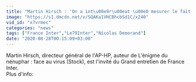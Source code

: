 ```yaml
---
title: "Martin Hirsch : 'On a int\u00e9r\u00eat \u00e0 mesurer le fait qu'une parole au micro, sur les jeunes, les masques, l'hydroxychloroquine, a un impact majeur. Ces paroles contribuent \u00e0 l'\u00e9volution de l'\u00e9pid\u00e9mie.'"
image: "https://s1.dmcdn.net/v/SQAKa1VHCBhcbSd1C/x240"
vid_id: "x7vrmec"
categories: "news"
tags: ["France Inter","Le79Inter","Nicolas Demorand"]
date: "2020-08-28T00:15:09+03:00"
---
```

Martin Hirsch, directeur général de l'AP-HP, auteur de L’énigme du nénuphar : face au virus (Stock), est l'invité du Grand entretien de France Inter.  <br>Plus d'info: 
